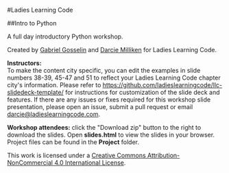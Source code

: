 #Ladies Learning Code

##Intro to Python

A full day introductory Python workshop.

Created by [Gabriel Gosselin](https://twitter.com/fggosselin) and [Darcie Milliken](https://twitter.com/derushie) for Ladies Learning Code.

**Instructors:**  
To make the content city specific, you can edit the examples in slide numbers 38-39, 45-47 and 51 to reflect your Ladies Learning Code chapter city's information.
Please refer to https://github.com/ladieslearningcode/llc-slidedeck-template/ for instructions for customization of the slide deck and features. If there are any issues or fixes required for this workshop slide presentation, please open an issue, submit a pull request or email [darcie@ladieslearningcode.com](mailto:darcie@ladieslearningcode.com).

**Workshop attendees:** click the "Download zip" button to the right to download the slides. Open **slides.html** to view the slides in your browser. Project files can be found in the **Project** folder.

This work is licensed under a <a rel="license" href="http://creativecommons.org/licenses/by-nc/4.0/">Creative Commons Attribution-NonCommercial 4.0 International License</a>.
